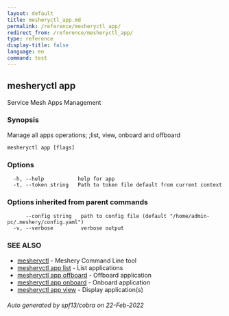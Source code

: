 ```yaml
---
layout: default
title: mesheryctl_app.md
permalink: /reference/mesheryctl_app/
redirect_from: /reference/mesheryctl_app/
type: reference
display-title: false
language: en
command: test
---
```

## mesheryctl app

Service Mesh Apps Management

### Synopsis

Manage all apps operations; ;list, view, onboard and offboard

```
mesheryctl app [flags]
```

### Options

```
  -h, --help           help for app
  -t, --token string   Path to token file default from current context
```

### Options inherited from parent commands

```
      --config string   path to config file (default "/home/admin-pc/.meshery/config.yaml")
  -v, --verbose         verbose output
```

### SEE ALSO

* [mesheryctl](reference/mesheryctl/)	 - Meshery Command Line tool
* [mesheryctl app list](reference/mesheryctl_app_list/)	 - List applications
* [mesheryctl app offboard](reference/mesheryctl_app_offboard/)	 - Offboard application
* [mesheryctl app onboard](reference/mesheryctl_app_onboard/)	 - Onboard application
* [mesheryctl app view](reference/mesheryctl_app_view/)	 - Display application(s)

###### Auto generated by spf13/cobra on 22-Feb-2022
